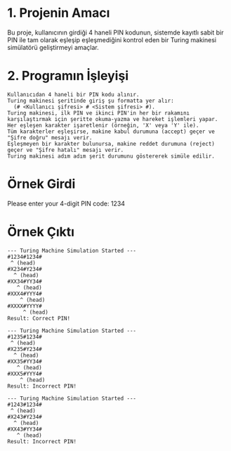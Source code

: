 # 1. Projenin Amacı 
Bu proje, kullanıcının girdiği 4 haneli PIN kodunun, sistemde kayıtlı sabit bir PIN ile tam olarak eşleşip eşleşmediğini kontrol eden bir Turing makinesi simülatörü geliştirmeyi amaçlar.

# 2. Programın İşleyişi 
```
Kullanıcıdan 4 haneli bir PIN kodu alınır.
Turing makinesi şeritinde giriş şu formatta yer alır:
  (# <Kullanıcı şifresi> # <Sistem şifresi> #).
Turing makinesi, ilk PIN ve ikinci PIN'in her bir rakamını karşılaştırmak için şeritte okuma-yazma ve hareket işlemleri yapar.
Her eşleşen karakter işaretlenir (örneğin, 'X' veya 'Y' ile).
Tüm karakterler eşleşirse, makine kabul durumuna (accept) geçer ve "Şifre doğru" mesajı verir.
Eşleşmeyen bir karakter bulunursa, makine reddet durumuna (reject) geçer ve "Şifre hatalı" mesajı verir.
Turing makinesi adım adım şerit durumunu göstererek simüle edilir.

```
# Örnek Girdi

Please enter your 4-digit PIN code: 1234

# Örnek Çıktı
```
--- Turing Machine Simulation Started ---
#1234#1234#
 ^ (head)
#X234#Y234#
  ^ (head)
#XX34#YY34#
   ^ (head)
#XXX4#YYY4#
    ^ (head)
#XXXX#YYYY#
     ^ (head)
Result: Correct PIN!

--- Turing Machine Simulation Started ---
#1235#1234#
 ^ (head)
#X235#Y234#
  ^ (head)
#XX35#YY34#
   ^ (head)
#XXX5#YYY4#
    ^ (head)
Result: Incorrect PIN!

--- Turing Machine Simulation Started ---
#1243#1234#
 ^ (head)
#X243#Y234#
  ^ (head)
#XX43#YY34#
   ^ (head)
Result: Incorrect PIN!
